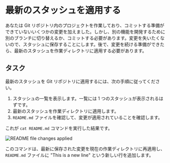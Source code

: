 # 最新のスタッシュを適用する

あなたは Git リポジトリ内のプロジェクトを作業しており、コミットする準備ができていないいくつかの変更を加えました。しかし、別の機能を開発するために別のブランチに切り替えるか、コミットする必要があります。変更を失いたくないので、スタッシュに保存することにします。後で、変更を続ける準備ができたら、最新のスタッシュを作業ディレクトリに適用する必要があります。

## タスク

最新のスタッシュを Git リポジトリに適用するには、次の手順に従ってください。

1. スタッシュの一覧を表示します。一覧には 1 つのスタッシュが表示されるはずです。
2. 最新のスタッシュを作業ディレクトリに適用します。
3. `README.md` ファイルを確認して、変更が適用されていることを確認します。

これが `cat README.md` コマンドを実行した結果です。

![README file changes applied](../assets/challenge-apply-latest-stash-step1-1.png)

このコマンドは、最新に保存された変更を現在の作業ディレクトリに再適用し、`README.md` ファイルに "This is a new line" という新しい行を追加します。
